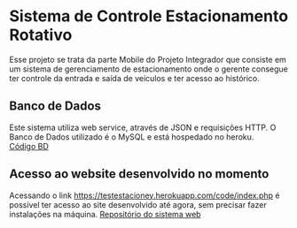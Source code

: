 # Sistema de Controle Estacionamento Rotativo
Esse projeto se trata da parte Mobile do Projeto Integrador que consiste em um sistema de gerenciamento de estacionamento onde o gerente consegue ter controle da entrada e saída de veículos e ter acesso ao histórico.

## Banco de Dados
Este sistema utiliza web service, através de JSON e requisições HTTP.
O Banco de Dados utilizado é o MySQL e está hospedado no heroku.<br>
[Código BD](code/BD_code.sql)

## Acesso ao website desenvolvido no momento
Acessando o link https://testestacioney.herokuapp.com/code/index.php é possível ter acesso ao site desenvolvido até agora, sem precisar fazer instalações na máquina.
[Repositório do sistema web](https://github.com/laraguilar/estacioney-web)

